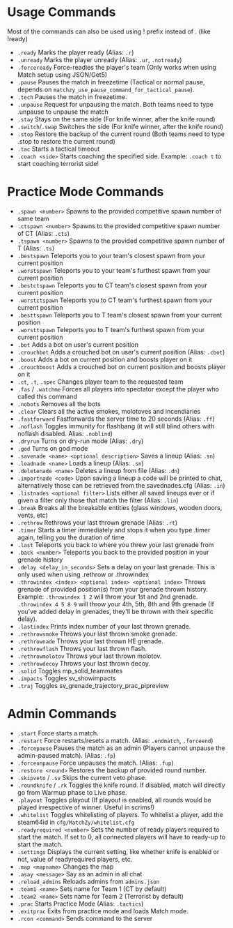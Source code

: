 # Usage Commands
Most of the commands can also be used using ! prefix instead of . (like !ready)

- `.ready` Marks the player ready (Alias: `.r`)
- `.unready` Marks the player unready (Alias: `.ur`, `.notready`)
- `.forceready` Force-readies the player's team (Only works when using Match setup using JSON/Get5)
- `.pause` Pauses the match in freezetime (Tactical or normal pause, depends on `matchzy_use_pause_command_for_tactical_pause`).
- `.tech` Pauses the match in freezetime.
- `.unpause` Request for unpausing the match. Both teams need to type .unpause to unpause the match
- `.stay` Stays on the same side (For knife winner, after the knife round)
- `.switch`/`.swap` Switches the side (For knife winner, after the knife round)
- `.stop` Restore the backup of the current round (Both teams need to type .stop to restore the current round)
- `.tac` Starts a tactical timeout
- `.coach <side>` Starts coaching the specified side. Example: `.coach t` to start coaching terrorist side!

# Practice Mode Commands

- `.spawn <number>` Spawns to the provided competitive spawn number of same team
- `.ctspawn <number>` Spawns to the provided competitive spawn number of CT (Alias: `.cts`)
- `.tspawn <number>` Spawns to the provided competitive spawn number of T (Alias: `.ts`)
- `.bestspawn` Teleports you to your team's closest spawn from your current position
- `.worstspawn` Teleports you to your team's furthest spawn from your current position
- `.bestctspawn` Teleports you to CT team's closest spawn from your current position
- `.worstctspawn` Teleports you to CT team's furthest spawn from your current position
- `.besttspawn` Teleports you to T team's closest spawn from your current position
- `.worsttspawn` Teleports you to T team's furthest spawn from your current position
- `.bot` Adds a bot on user's current position
- `.crouchbot` Adds a crouched bot on user's current position (Alias: `.cbot`)
- `.boost` Adds a bot on current position and boosts player on it
- `.crouchboost` Adds a crouched bot on current position and boosts player on it
- `.ct`, `.t`, `.spec` Changes player team to the requested team
- `.fas` / `.watchme` Forces all players into spectator except the player who called this command
- `.nobots` Removes all the bots
- `.clear` Clears all the active smokes, molotoves and incendiaries
- `.fastforward` Fastforwards the server time to 20 seconds (Alias: `.ff`)
- `.noflash` Toggles immunity for flashbang (it will still blind others with noflash disabled. Alias: `.noblind`)
- `.dryrun` Turns on dry-run mode (Alias: `.dry`)
- `.god` Turns on god mode
- `.savenade <name> <optional description>` Saves a lineup (Alias: `.sn`)
- `.loadnade <name>` Loads a lineup (Alias: `.sn`)
- `.deletenade <name>` Deletes a lineup from file (Alias: `.dn`)
- `.importnade <code>` Upon saving a lineup a code will be printed to chat, alternatively those can be retrieved from the savednades.cfg (Alias: `.in`)
- `.listnades <optional filter>` Lists either all saved lineups ever or if given a filter only those that match the filter (Alias: `.lin`)
- `.break` Breaks all the breakable entities (glass windows, wooden doors, vents, etc)
- `.rethrow` Rethrows your last thrown grenade (Alias: `.rt`)
- `.timer` Starts a timer immediately and stops it when you type .timer again, telling you the duration of time
- `.last` Teleports you back to where you threw your last grenade from
- `.back <number>` Teleports you back to the provided position in your grenade history
- `.delay <delay_in_seconds>` Sets a delay on your last grenade. This is only used when using .rethrow or .throwindex
- `.throwindex <index> <optional index> <optional index>` Throws grenade of provided position(s) from your grenade thrown history. Example: `.throwindex 1 2` will throw your 1st and 2nd grenade. `.throwindex 4 5 8 9` will throw your 4th, 5th, 8th and 9th grenade (If you've added delay in grenades, they'll be thrown with their specific delay).
- `.lastindex` Prints index number of your last thrown grenade.
- `.rethrowsmoke` Throws your last thrown smoke grenade.
- `.rethrownade` Throws your last thrown HE grenade.
- `.rethrowflash` Throws your last thrown flash.
- `.rethrowmolotov` Throws your last thrown molotov.
- `.rethrowdecoy` Throws your last thrown decoy.
- `.solid` Toggles mp_solid_teammates
- `.impacts` Toggles sv_showimpacts
- `.traj` Toggles sv_grenade_trajectory_prac_pipreview 

# Admin Commands

- `.start` Force starts a match.
- `.restart` Force restarts/resets a match. (Alias: `.endmatch`, `.forceend`)
- `.forcepause` Pauses the match as an admin (Players cannot unpause the admin-paused match). (Alias: `.fp`)
- `.forceunpause` Force unpauses the match. (Alias: `.fup`)
- `.restore <round>` Restores the backup of provided round number.
- `.skipveto` / `.sv` Skips the current veto phase.
- `.roundknife` / `.rk` Toggles the knife round. If disabled, match will directly go from Warmup phase to Live phase.
- `.playout` Toggles playout (If playout is enabled, all rounds would be played irrespective of winner. Useful in scrims!)
- `.whitelist` Toggles whitelisting of players. To whitelist a player, add the steam64id in `cfg/MatchZy/whitelist.cfg`
- `.readyrequired <number>` Sets the number of ready players required to start the match. If set to 0, all connected players will have to ready-up to start the match.
- `.settings` Displays the current setting, like whether knife is enabled or not, value of readyrequired  players, etc.
- `.map <mapname>` Changes the map
- `.asay <message>` Say as an admin in all chat
- `.reload_admins` Reloads admins from `admins.json`
- `.team1 <name>` Sets name for Team 1 (CT by default)
- `.team2 <name>` Sets name for Team 2 (Terrorist by default)
- `.prac` Starts Practice Mode (Alias: `.tactics`)
- `.exitprac` Exits from practice mode and loads Match mode.
- `.rcon <command>` Sends command to the server
